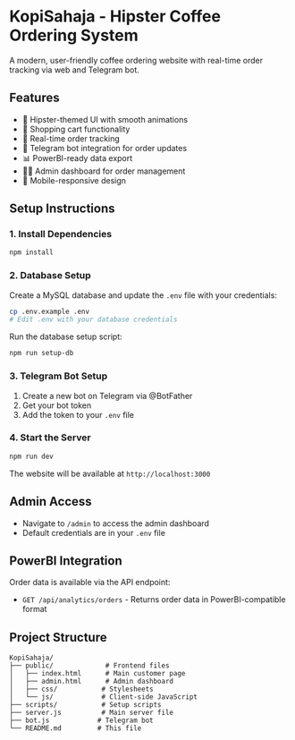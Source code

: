 # KopiSahaja - Hipster Coffee Ordering System

A modern, user-friendly coffee ordering website with real-time order tracking via web and Telegram bot.

## Features

- 🎨 Hipster-themed UI with smooth animations
- 🛒 Shopping cart functionality
- 📱 Real-time order tracking
- 🤖 Telegram bot integration for order updates
- 📊 PowerBI-ready data export
- 👨‍💼 Admin dashboard for order management
- 📱 Mobile-responsive design

## Setup Instructions

### 1. Install Dependencies
```bash
npm install
```

### 2. Database Setup
Create a MySQL database and update the `.env` file with your credentials:
```bash
cp .env.example .env
# Edit .env with your database credentials
```

Run the database setup script:
```bash
npm run setup-db
```

### 3. Telegram Bot Setup
1. Create a new bot on Telegram via @BotFather
2. Get your bot token
3. Add the token to your `.env` file

### 4. Start the Server
```bash
npm run dev
```

The website will be available at `http://localhost:3000`

## Admin Access
- Navigate to `/admin` to access the admin dashboard
- Default credentials are in your `.env` file

## PowerBI Integration
Order data is available via the API endpoint:
- `GET /api/analytics/orders` - Returns order data in PowerBI-compatible format

## Project Structure
```
KopiSahaja/
├── public/             # Frontend files
│   ├── index.html      # Main customer page
│   ├── admin.html      # Admin dashboard
│   ├── css/           # Stylesheets
│   └── js/            # Client-side JavaScript
├── scripts/           # Setup scripts
├── server.js          # Main server file
├── bot.js            # Telegram bot
└── README.md         # This file
``` 